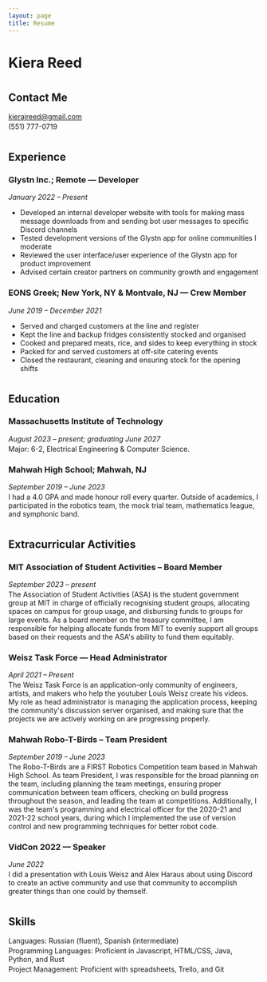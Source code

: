 ```yaml
---
layout: page
title: Resume
---
```

<style>p { margin: 0 0 .2em 0; } h2 { margin-top: 2.5rem !important; }</style>

# Kiera Reed

## Contact Me

kierajreed@gmail.com

(551) 777-0719

## Experience

### Glystn Inc.; Remote — Developer

*January 2022 – Present*

- Developed an internal developer website with tools for making mass message downloads from and sending bot user messages to specific Discord channels
- Tested development versions of the Glystn app for online communities I moderate
- Reviewed the user interface/user experience of the Glystn app for product improvement
- Advised certain creator partners on community growth and engagement

### EONS Greek; New York, NY & Montvale, NJ — Crew Member

*June 2019 – December 2021*

- Served and charged customers at the line and register
- Kept the line and backup fridges consistently stocked and organised
- Cooked and prepared meats, rice, and sides to keep everything in stock
- Packed for and served customers at off-site catering events
- Closed the restaurant, cleaning and ensuring stock for the opening shifts

## Education

### Massachusetts Institute of Technology

*August 2023 – present; graduating June 2027*

Major: 6-2, Electrical Engineering & Computer Science.

### Mahwah High School; Mahwah, NJ

*September 2019 – June 2023*

I had a 4.0 GPA and made honour roll every quarter. Outside of academics, I participated in the robotics team, the mock trial team, mathematics league, and symphonic band.

## Extracurricular Activities

### MIT Association of Student Activities – Board Member

*September 2023 – present*

The Association of Student Activities (ASA) is the student government group at MIT in charge of officially recognising student groups, allocating spaces on campus for group usage, and disbursing funds to groups for large events. As a board member on the treasury committee, I am responsible for helping allocate funds from MIT to evenly support all groups based on their requests and the ASA's ability to fund them equitably.

### Weisz Task Force — Head Administrator

*April 2021 – Present*

The Weisz Task Force is an application-only community of engineers, artists, and makers who help the youtuber Louis Weisz create his videos. My role as head administrator is managing the application process, keeping the community's discussion server organised, and making sure that the projects we are actively working on are progressing properly.

### Mahwah Robo-T-Birds – Team President

*September 2019 – June 2023*

The Robo-T-Birds are a FIRST Robotics Competition team based in Mahwah High School. As team President, I was responsible for the broad planning on the team, including planning the team meetings, ensuring proper communication between team officers, checking on build progress throughout the season, and leading the team at competitions. Additionally, I was the team's programming and electrical officer for the 2020-21 and 2021-22 school years, during which I implemented the use of version control and new programming techniques for better robot code.

### VidCon 2022 — Speaker

*June 2022*

I did a presentation with Louis Weisz and Alex Haraus about using Discord to create an active community and use that community to accomplish greater things than one could by themself.

## Skills

Languages: Russian (fluent), Spanish (intermediate)

Programming Languages: Proficient in Javascript, HTML/CSS, Java, Python, and Rust

Project Management: Proficient with spreadsheets, Trello, and Git
